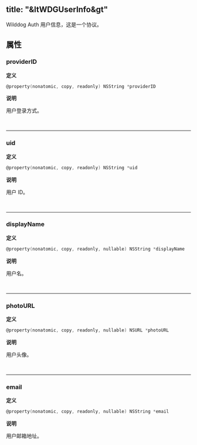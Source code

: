 title: "&ltWDGUserInfo&gt"
---

Wilddog Auth 用户信息，这是一个协议。

## 属性

### providerID

**定义**

```objectivec
@property(nonatomic, copy, readonly) NSString *providerID
```

**说明**

用户登录方式。

</br>

------
### uid

**定义**

```objectivec
@property(nonatomic, copy, readonly) NSString *uid
```

**说明**

用户 ID。

</br>

------
### displayName

**定义**

```objectivec
@property(nonatomic, copy, readonly, nullable) NSString *displayName
```

**说明**

用户名。

</br>

------
### photoURL

**定义**

```objectivec
@property(nonatomic, copy, readonly, nullable) NSURL *photoURL
```

**说明**

用户头像。

</br>

------
### email

**定义**

```objectivec
@property(nonatomic, copy, readonly, nullable) NSString *email
```

**说明**

用户邮箱地址。

